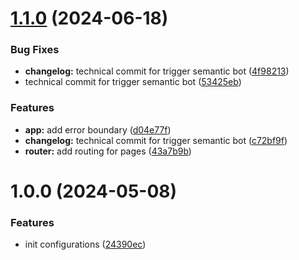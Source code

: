 
# [1.1.0](https://github.com/RomanDeveloperGit/story-app-frontend/compare/v1.0.0...v1.1.0) (2024-06-18)


### Bug Fixes

* **changelog:** technical commit for trigger semantic bot ([4f98213](https://github.com/RomanDeveloperGit/story-app-frontend/commit/4f98213c7cf3814a9272952ad144a2b2209e0f0f))
* technical commit for trigger semantic bot ([53425eb](https://github.com/RomanDeveloperGit/story-app-frontend/commit/53425eb7339541ba76c9ebdbdb137d99ebbe9502))


### Features

* **app:** add error boundary ([d04e77f](https://github.com/RomanDeveloperGit/story-app-frontend/commit/d04e77f685e019164254f7815346d9ef12d1f6e0))
* **changelog:** technical commit for trigger semantic bot ([c72bf9f](https://github.com/RomanDeveloperGit/story-app-frontend/commit/c72bf9fb4513e1be1d34dca0b1f94a331dc9b372))
* **router:** add routing for pages ([43a7b9b](https://github.com/RomanDeveloperGit/story-app-frontend/commit/43a7b9b40b3acfbd6c0827fb2880b62bb49a6385))

# 1.0.0 (2024-05-08)


### Features

* init configurations ([24390ec](https://github.com/RomanDeveloperGit/story-app-frontend/commit/24390ec3fe5a45fe9759f0d572c26c491490bee9))
